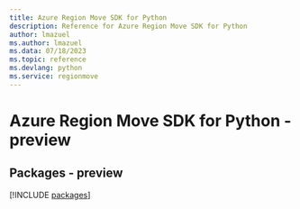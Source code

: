 ```yaml
---
title: Azure Region Move SDK for Python
description: Reference for Azure Region Move SDK for Python
author: lmazuel
ms.author: lmazuel
ms.data: 07/18/2023
ms.topic: reference
ms.devlang: python
ms.service: regionmove
---
```

# Azure Region Move SDK for Python - preview
## Packages - preview
[!INCLUDE [packages](region-move-index.md)]